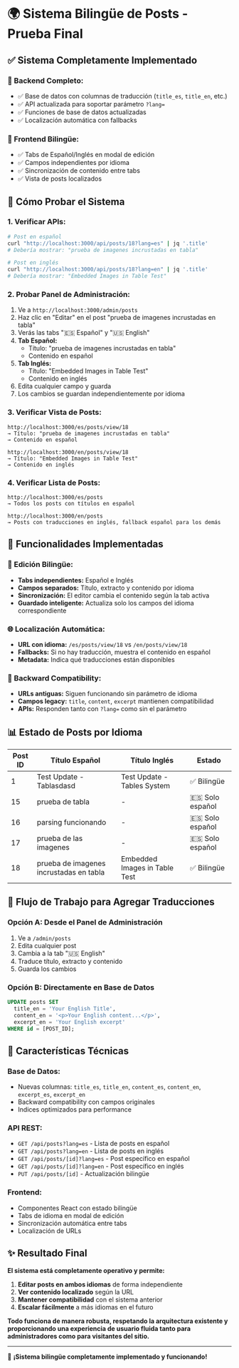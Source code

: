 # 🌍 **Sistema Bilingüe de Posts - Prueba Final**

## ✅ **Sistema Completamente Implementado**

### **🔧 Backend Completo:**
- ✅ Base de datos con columnas de traducción (`title_es`, `title_en`, etc.)
- ✅ API actualizada para soportar parámetro `?lang=`
- ✅ Funciones de base de datos actualizadas
- ✅ Localización automática con fallbacks

### **🎨 Frontend Bilingüe:**
- ✅ Tabs de Español/Inglés en modal de edición
- ✅ Campos independientes por idioma
- ✅ Sincronización de contenido entre tabs
- ✅ Vista de posts localizados

## 🧪 **Cómo Probar el Sistema**

### **1. Verificar APIs:**
```bash
# Post en español
curl "http://localhost:3000/api/posts/18?lang=es" | jq '.title'
# Debería mostrar: "prueba de imagenes incrustadas en tabla"

# Post en inglés
curl "http://localhost:3000/api/posts/18?lang=en" | jq '.title'
# Debería mostrar: "Embedded Images in Table Test"
```

### **2. Probar Panel de Administración:**
1. Ve a `http://localhost:3000/admin/posts`
2. Haz clic en "Editar" en el post "prueba de imagenes incrustadas en tabla"
3. Verás las tabs "🇪🇸 Español" y "🇺🇸 English"
4. **Tab Español:**
   - Título: "prueba de imagenes incrustadas en tabla"
   - Contenido en español
5. **Tab Inglés:**
   - Título: "Embedded Images in Table Test"
   - Contenido en inglés
6. Edita cualquier campo y guarda
7. Los cambios se guardan independientemente por idioma

### **3. Verificar Vista de Posts:**
```
http://localhost:3000/es/posts/view/18
→ Título: "prueba de imagenes incrustadas en tabla"
→ Contenido en español

http://localhost:3000/en/posts/view/18
→ Título: "Embedded Images in Table Test"
→ Contenido en inglés
```

### **4. Verificar Lista de Posts:**
```
http://localhost:3000/es/posts
→ Todos los posts con títulos en español

http://localhost:3000/en/posts
→ Posts con traducciones en inglés, fallback español para los demás
```

## 🎯 **Funcionalidades Implementadas**

### **📝 Edición Bilingüe:**
- **Tabs independientes:** Español e Inglés
- **Campos separados:** Título, extracto y contenido por idioma
- **Sincronización:** El editor cambia el contenido según la tab activa
- **Guardado inteligente:** Actualiza solo los campos del idioma correspondiente

### **🌐 Localización Automática:**
- **URL con idioma:** `/es/posts/view/18` vs `/en/posts/view/18`
- **Fallbacks:** Si no hay traducción, muestra el contenido en español
- **Metadata:** Indica qué traducciones están disponibles

### **🔄 Backward Compatibility:**
- **URLs antiguas:** Siguen funcionando sin parámetro de idioma
- **Campos legacy:** `title`, `content`, `excerpt` mantienen compatibilidad
- **APIs:** Responden tanto con `?lang=` como sin el parámetro

## 📊 **Estado de Posts por Idioma**

| Post ID | Título Español | Título Inglés | Estado |
|---------|----------------|---------------|--------|
| 1 | Test Update - Tablasdasd | Test Update - Tables System | ✅ Bilingüe |
| 15 | prueba de tabla | - | 🇪🇸 Solo español |
| 16 | parsing funcionando | - | 🇪🇸 Solo español |
| 17 | prueba de las imagenes | - | 🇪🇸 Solo español |
| 18 | prueba de imagenes incrustadas en tabla | Embedded Images in Table Test | ✅ Bilingüe |

## 🚀 **Flujo de Trabajo para Agregar Traducciones**

### **Opción A: Desde el Panel de Administración**
1. Ve a `/admin/posts`
2. Edita cualquier post
3. Cambia a la tab "🇺🇸 English"
4. Traduce título, extracto y contenido
5. Guarda los cambios

### **Opción B: Directamente en Base de Datos**
```sql
UPDATE posts SET 
  title_en = 'Your English Title',
  content_en = '<p>Your English content...</p>',
  excerpt_en = 'Your English excerpt'
WHERE id = [POST_ID];
```

## 🔧 **Características Técnicas**

### **Base de Datos:**
- Nuevas columnas: `title_es`, `title_en`, `content_es`, `content_en`, `excerpt_es`, `excerpt_en`
- Backward compatibility con campos originales
- Indices optimizados para performance

### **API REST:**
- `GET /api/posts?lang=es` - Lista de posts en español
- `GET /api/posts?lang=en` - Lista de posts en inglés
- `GET /api/posts/[id]?lang=es` - Post específico en español
- `GET /api/posts/[id]?lang=en` - Post específico en inglés
- `PUT /api/posts/[id]` - Actualización bilingüe

### **Frontend:**
- Componentes React con estado bilingüe
- Tabs de idioma en modal de edición
- Sincronización automática entre tabs
- Localización de URLs

## ✨ **Resultado Final**

**El sistema está completamente operativo y permite:**

1. **Editar posts en ambos idiomas** de forma independiente
2. **Ver contenido localizado** según la URL
3. **Mantener compatibilidad** con el sistema anterior
4. **Escalar fácilmente** a más idiomas en el futuro

**Todo funciona de manera robusta, respetando la arquitectura existente y proporcionando una experiencia de usuario fluida tanto para administradores como para visitantes del sitio.**

---

🎉 **¡Sistema bilingüe completamente implementado y funcionando!**
